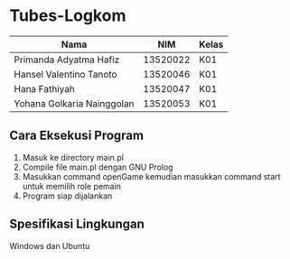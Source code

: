 # Tubes-Logkom

Nama | NIM | Kelas
--- | --- | --- 
Primanda Adyatma Hafiz | 13520022 | K01 
Hansel Valentino Tanoto | 13520046 | K01  
Hana Fathiyah | 13520047 | K01 
Yohana Golkaria Nainggolan | 13520053 | K01 

## Cara Eksekusi Program
1. Masuk ke directory main.pl
2. Compile file main.pl dengan GNU Prolog
3. Masukkan command openGame kemudian masukkan command start untuk memilih role pemain
4. Program siap dijalankan

## Spesifikasi Lingkungan
Windows dan Ubuntu
